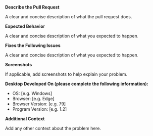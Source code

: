 **Describe the Pull Request**

A clear and concise description of what the pull request does.

**Expected Behavior**

A clear and concise description of what you expected to happen.

**Fixes the Following Issues**

A clear and concise description of what you expected to happen.

**Screenshots**

If applicable, add screenshots to help explain your problem.

**Desktop Developed On (please complete the following information):**

- OS: [e.g. Windows]
- Browser: [e.g. Edge]
- Browser Version: [e.g. 79]
- Program Version: [e.g. 1.2]

**Additional Context**

Add any other context about the problem here.
